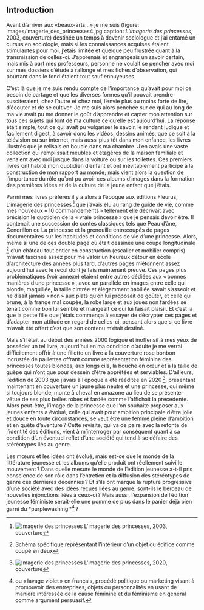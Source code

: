 ## Introduction

Avant d’arriver aux «beaux-arts...» je me suis (figure: images/imagerie_des_princesses4.jpg caption: _L’imagerie des princesses_, 2003, couverture) destinée un temps à devenir sociologue et j’ai entamé un cursus en sociologie, mais si les connaissances acquises étaient stimulantes pour moi, j’étais limitée et quelque peu frustrée quant à la transmission de celles-ci. J’apprenais et engrangeais un savoir certain, mais mis à part mes professeurs, personne ne voulait se pencher avec moi sur mes dossiers d’étude à rallonge et mes fiches d’observation, qui pourtant dans le fond étaient tout sauf ennuyeuses. 
	
C’est là que je me suis rendu compte de l’importance qu’avait pour moi ce besoin de partage et que les diverses formes qu’il pouvait prendre susciteraient, chez l’autre et chez moi, l’envie plus ou moins forte de lire, d’écouter et de se cultiver. Je me suis alors penchée sur ce qui au long de ma vie avait pu me donner le goût d’apprendre et capter mon attention sur tous ces sujets qui font de ma culture ce qu’elle est aujourd’hui. La réponse était simple, tout ce qui avait pu vulgariser le savoir, le rendant ludique et facilement digest, à savoir donc les vidéos, dessins animés, que ce soit à la télévision ou sur internet, mais aussi plus tôt dans mon enfance, les livres illustrés que je relisais en boucle dans ma chambre. J’en avais une vaste collection qui remplissait meubles et étagères de la maison familiale et venaient avec moi jusque dans la voiture ou sur les toilettes. Ces premiers livres ont habité mon quotidien d’enfant et ont inévitablement participé à la construction de mon rapport au monde; mais vient alors la question de l’importance du rôle qu’ont pu avoir ces albums d’images dans la formation des premières idées et de la culture de la jeune enfant que j’étais.

Parmi mes livres préférés il y a alors à l’époque aux éditions Fleurus, L’imagerie des princesses [^imagerie] que j’avais élu au rang de guide de vie, comme mes nouveaux « 10 commandements » tellement elle décrivait avec précision le quotidien de la « vraie princesse » que je pensais devoir être. Il contenait une succession de contes classiques tels que Peau d’âne, Cendrillon ou La princesse et la grenouille entrecoupés de pages documentaires sur les habitudes et conditions de vie d’une princesse. Alors, même si une de ces double page où était dessinée une coupe longitudinale [^coupe] d’un château tout entier en construction (escalier et mobilier compris) m’avait fascinée assez pour me valoir un heureux détour en école d’architecture des années plus tard, d’autres pages m’étonnent assez aujourd’hui avec le recul dont je fais maintenant preuve. Ces pages plus problématiques (voir annexe) étaient entre autres dédiées aux « bonnes manières d’une princesse » , avec un parallèle en images entre celle qui blonde, maquillée, la taille cintrée et élégamment habillée savait s’asseoir et ne disait jamais « non » aux plats qu’on lui proposait de goûter, et celle qui brune, à la frange mal coupée, la robe large et aux joues non fardées se tenait comme bon lui semble et mangeait ce qui lui faisait plaisir. Et c’est là que la petite fille que j’étais commença à essayer de décrypter ces pages et d’adapter mon attitude en regard de celles-ci, pensant alors que si ce livre m’avait été offert c’est que son contenu m’était destiné.
	
Mais s’il était au début des années 2000 logique et inoffensif à mes yeux de posséder un tel livre, aujourd’hui en ma condition d’adulte je me verrai difficilement offrir à une fillette un livre à la couverture rose bonbon incrustée de paillettes offrant comme représentation féminine des princesses toutes blondes, aux longs cils, la bouche en cœur et à la taille de guêpe qui n’ont que pour dessein d’être apprêtées et serviables. D’ailleurs, l’édition de 2003 que j’avais à l’époque a été rééditée en 2020 [^imagerie2020], présentant maintenant en couverture un jaune plus neutre et une princesse, qui même si toujours blonde, monte à cheval en amazone au lieu de se présenter vêtue de ses plus belles robes et fardée comme l’affichait la précédente. Alors peut-être, l’image de la princesse que l’on souhaite proposer aux jeunes enfants a évolué, celle qui avait pour ambition principale d’être jolie et douce en toute circonstances, se veut être une femme pleine d’ambition et en quête d’aventure ? Cette revisite, qui va de paire avec la refonte de l’identité des éditions, vient à m’interroger par conséquent quant à sa condition d’un éventuel reflet d’une société qui tend à se défaire des stéréotypes liés au genre.

Les mœurs et les idées ont évolué, mais est-ce que le monde de la littérature jeunesse et les albums qu’elle produit ont réellement suivi le mouvement ? Dans quelle mesure le monde de l’édition jeunesse a-t-il pris conscience de son rôle dans l’entretien et la diffusion des stéréotypes de genre ces dernières décennies ? Et s’ils ont marqué la rupture progressive d’une société avec des idées reçues liées au genre, sont-ils le berceau de nouvelles injonctions liées à ceux-ci ? Mais aussi, l’expansion de l’édition jeunesse féministe serait-elle une pomme de plus dans le panier déjà bien garni du *purplewashing *[^purplewashing] ?

[^imagerie]: ![imagerie des princesses](images/imagerie_des_princesses4.jpg)
  L'imagerie des princesses, 2003, couverture
[^coupe]: Schéma spécifique représentant l’intérieur d’un objet ou édifice comme coupé en deux
[^imagerie2020]: ![imagerie des princesses](images/51g4fohvi4l._sx398_bo1204203200_.jpg)
  L'imagerie des princesses, 2020, couverture
[^purplewashing]: ou  « lavage violet » en français, procédé politique ou marketing visant à promouvoir des entreprises, objets ou personnalités en usant de manière intéressée de la cause féminine et du féminisme en général comme argument persuasif.